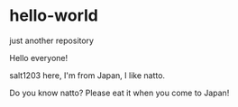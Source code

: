 # hello-world
just another repository

Hello everyone!

salt1203 here, I'm from Japan, I like natto.

Do you know natto?
Please eat it when you come to Japan!


